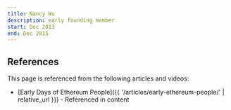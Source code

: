 ```yaml
---
title: Nancy Wu
description: early founding member
start: Dec 2013
end: Dec 2015
---
```


## References

This page is referenced from the following articles and videos:

- [Early Days of Ethereum People]({{ '/articles/early-ethereum-people/' | relative_url }}) - Referenced in content